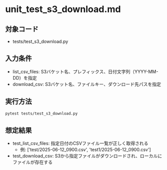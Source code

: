 # unit_test_s3_download.md

## 対象コード
- tests/test_s3_download.py

## 入力条件
- list_csv_files: S3バケット名、プレフィックス、日付文字列（YYYY-MM-DD）を指定
- download_csv: S3バケット名、ファイルキー、ダウンロード先パスを指定

## 実行方法
```bash
pytest tests/test_s3_download.py
```

## 想定結果
- test_list_csv_files: 指定日付のCSVファイル一覧が正しく取得される
  - 例: ['test/2025-06-12_0900.csv', 'test1/2025-06-12_0900.csv']
- test_download_csv: S3から指定ファイルがダウンロードされ、ローカルにファイルが存在する
